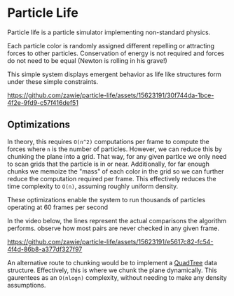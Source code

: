 # Particle Life

Particle life is a particle simulator implementing non-standard physics.

Each particle color is randomly assigned different repelling or attracting forces to other particles. Conservation of energy is not required and forces do not need to be equal (Newton is rolling in his grave!)

This simple system displays emergent behavior as life like structures form under these simple constraints.

https://github.com/zawie/particle-life/assets/15623191/30f744da-1bce-4f2e-9fd9-c57f416def51


## Optimizations

In theory, this requires `O(n^2)` computations per frame to compute the forces  where `n` is the number of particles. However, we can reduce this by chunking the plane into a grid. That way, for any given partlce we only need to scan grids that the particle is in or near. Additionally, for far enough chunks we memoize the "mass" of each color in the grid so we can further reduce the computation required per frame. This effectively reduces the time complexity to `O(n)`, assuming roughly uniform density. 

These optimizations enable the system to run thousands of particles operating at 60 frames per second

In the video below, the lines represent the actual comparisons the algorithm performs. observe how most pairs are never checked in any given frame.

https://github.com/zawie/particle-life/assets/15623191/e5617c82-fc54-4f4d-86b8-a377df327f97

An alternative route to chunking would be to implement a [QuadTree](https://en.wikipedia.org/wiki/Quadtree#:~:text=A%20quadtree%20is%20a%20tree,into%20four%20quadrants%20or%20regions.) data structure. Effectively, this is where we chunk the plane dynamically. This gaurentees as an `O(nlogn)` complexity, without needing to make any density assumptions. 
